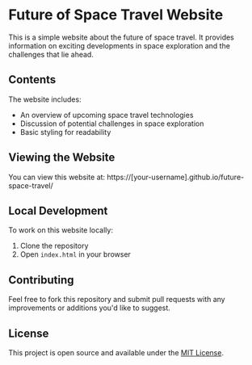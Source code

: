 # Future of Space Travel Website

This is a simple website about the future of space travel. It provides information on exciting developments in space exploration and the challenges that lie ahead.

## Contents

The website includes:
- An overview of upcoming space travel technologies
- Discussion of potential challenges in space exploration
- Basic styling for readability

## Viewing the Website

You can view this website at: https://[your-username].github.io/future-space-travel/

## Local Development

To work on this website locally:
1. Clone the repository
2. Open `index.html` in your browser

## Contributing

Feel free to fork this repository and submit pull requests with any improvements or additions you'd like to suggest.

## License

This project is open source and available under the [MIT License](LICENSE).